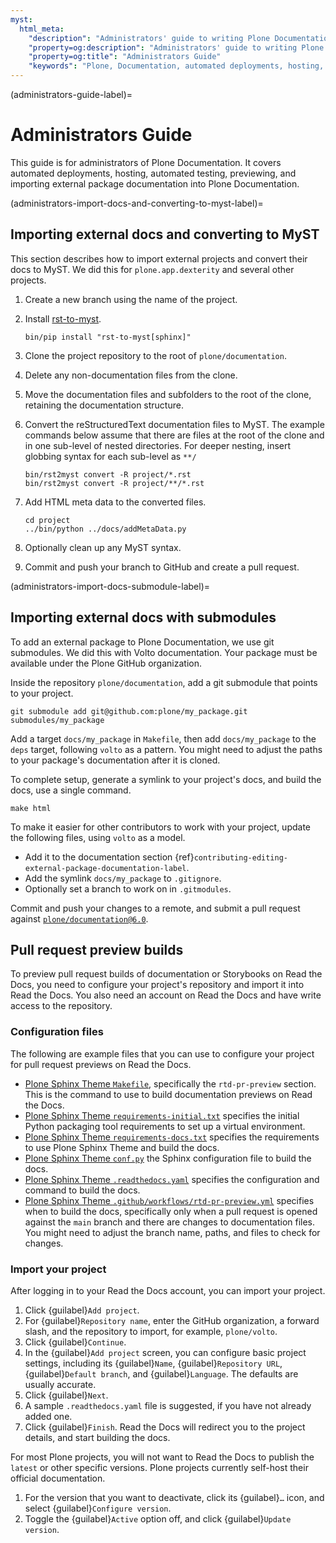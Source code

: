 ```yaml
---
myst:
  html_meta:
    "description": "Administrators' guide to writing Plone Documentation. It covers automated deployments, hosting, automated testing, previewing, and importing external package documentation into Plone Documentation."
    "property=og:description": "Administrators' guide to writing Plone Documentation. It covers automated deployments, hosting, automated testing, previewing, and importing external package documentation into Plone Documentation."
    "property=og:title": "Administrators Guide"
    "keywords": "Plone, Documentation, automated deployments, hosting, automated testing, importing external packages, preview, build, pull request"
---
```


(administrators-guide-label)=

# Administrators Guide

This guide is for administrators of Plone Documentation.
It covers automated deployments, hosting, automated testing, previewing, and importing external package documentation into Plone Documentation.


(administrators-import-docs-and-converting-to-myst-label)=

## Importing external docs and converting to MyST

This section describes how to import external projects and convert their docs to MyST.
We did this for `plone.app.dexterity` and several other projects.

1.  Create a new branch using the name of the project.
1.  Install [rst-to-myst](https://pypi.org/project/rst-to-myst/).

    ```shell
    bin/pip install "rst-to-myst[sphinx]"
    ```

1.  Clone the project repository to the root of `plone/documentation`.
1.  Delete any non-documentation files from the clone.
1.  Move the documentation files and subfolders to the root of the clone, retaining the documentation structure.
1.  Convert the reStructuredText documentation files to MyST.
    The example commands below assume that there are files at the root of the clone and in one sub-level of nested directories.
    For deeper nesting, insert globbing syntax for each sub-level as `**/`

    ```shell
    bin/rst2myst convert -R project/*.rst
    bin/rst2myst convert -R project/**/*.rst
    ```

1.  Add HTML meta data to the converted files.

    ```shell
    cd project
    ../bin/python ../docs/addMetaData.py
    ```

1.  Optionally clean up any MyST syntax.
1.  Commit and push your branch to GitHub and create a pull request.


(administrators-import-docs-submodule-label)=

## Importing external docs with submodules

To add an external package to Plone Documentation, we use git submodules.
We did this with Volto documentation.
Your package must be available under the Plone GitHub organization.

Inside the repository `plone/documentation`, add a git submodule that points to your project.

```shell
git submodule add git@github.com:plone/my_package.git submodules/my_package
```

Add a target `docs/my_package` in `Makefile`, then add `docs/my_package` to the `deps` target, following `volto` as a pattern.
You might need to adjust the paths to your package's documentation after it is cloned.

To complete setup, generate a symlink to your project's docs, and build the docs, use a single command.

```shell
make html
```

To make it easier for other contributors to work with your project, update the following files, using `volto` as a model.
 
-   Add it to the documentation section {ref}`contributing-editing-external-package-documentation-label`.
-   Add the symlink `docs/my_package` to `.gitignore`.
-   Optionally set a branch to work on in `.gitmodules`.

Commit and push your changes to a remote, and submit a pull request against [`plone/documentation@6.0`](https://github.com/plone/documentation/compare).


## Pull request preview builds

To preview pull request builds of documentation or Storybooks on Read the Docs, you need to configure your project's repository and import it into Read the Docs.
You also need an account on Read the Docs and have write access to the repository.


### Configuration files

The following are example files that you can use to configure your project for pull request previews on Read the Docs.

-   [Plone Sphinx Theme `Makefile`](https://github.com/plone/plone-sphinx-theme/blob/main/Makefile), specifically the `rtd-pr-preview` section.
    This is the command to use to build documentation previews on Read the Docs.
-   [Plone Sphinx Theme `requirements-initial.txt`](https://github.com/plone/plone-sphinx-theme/blob/main/requirements-initial.txt) specifies the initial Python packaging tool requirements to set up a virtual environment.
-   [Plone Sphinx Theme `requirements-docs.txt`](https://github.com/plone/plone-sphinx-theme/blob/main/requirements-docs.txt) specifies the requirements to use Plone Sphinx Theme and build the docs.
-   [Plone Sphinx Theme `conf.py`](https://github.com/plone/plone-sphinx-theme/blob/main/docs/conf.py) the Sphinx configuration file to build the docs.
-   [Plone Sphinx Theme `.readthedocs.yaml`](https://github.com/plone/plone-sphinx-theme/blob/main/.readthedocs.yaml) specifies the configuration and command to build the docs.
-   [Plone Sphinx Theme `.github/workflows/rtd-pr-preview.yml`](https://github.com/plone/plone-sphinx-theme/blob/main/.github/workflows/rtd-pr-preview.yml) specifies when to build the docs, specifically only when a pull request is opened against the `main` branch and there are changes to documentation files.
    You might need to adjust the branch name, paths, and files to check for changes.


### Import your project

After logging in to your Read the Docs account, you can import your project.

1.  Click {guilabel}`Add project`.
1.  For {guilabel}`Repository name`, enter the GitHub organization, a forward slash, and the repository to import, for example, `plone/volto`.
1.  Click {guilabel}`Continue`.
1.  In the {guilabel}`Add project` screen, you can configure basic project settings, including its {guilabel}`Name`, {guilabel}`Repository URL`, {guilabel}`Default branch`, and {guilabel}`Language`.
    The defaults are usually accurate.
1.  Click {guilabel}`Next`.
1.  A sample `.readthedocs.yaml` file is suggested, if you have not already added one.
1.  Click {guilabel}`Finish`.
    Read the Docs will redirect you to the project details, and start building the docs.

For most Plone projects, you will not want to Read the Docs to publish the `latest` or other specific versions.
Plone projects currently self-host their official documentation.

1.  For the version that you want to deactivate, click its {guilabel}`…` icon, and select {guilabel}`Configure version`.
1.  Toggle the {guilabel}`Active` option off, and click {guilabel}`Update version`.
